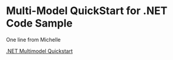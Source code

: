 # Multi-Model QuickStart for .NET Code Sample

One line from Michelle

[.NET Multimodel Quickstart](https://gettingstarted.intersystems.com/multimodel-overview/multimodel-quickstart/#tryitdotnet)